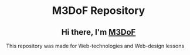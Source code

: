 <h1 align="center"> M3DoF Repository </h1>
<h2 align="center">Hi there, I'm <a href="https://github.com/M3DoF" target="_blank">M3DoF</a></h2>
This repository was made for Web-technologies and Web-design lessons
